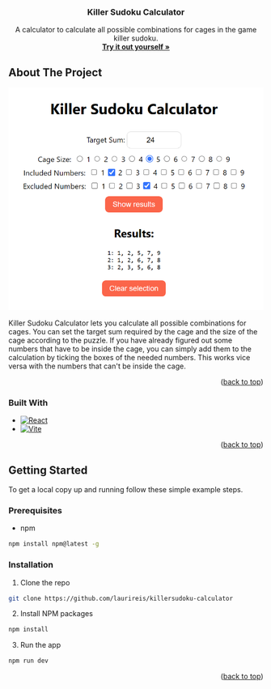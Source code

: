 <!-- Improved compatibility of back to top link: See: https://github.com/othneildrew/Best-README-Template/pull/73 -->

<a id="readme-top"></a>

<!--
*** Thanks for checking out the Best-README-Template. If you have a suggestion
*** that would make this better, please fork the repo and create a pull request
*** or simply open an issue with the tag "enhancement".
*** Don't forget to give the project a star!
*** Thanks again! Now go create something AMAZING! :D
-->

<div>
  <h3 align="center">Killer Sudoku Calculator</h3>

  <p align="center">
    A calculator to calculate all possible combinations for cages in the game killer sudoku.
    <br />
    <a href="https://laurireis.github.io/killersudoku-calculator/" target="_blank"><strong>Try it out yourself »</strong></a>
  </p>
</div>

## About The Project

![Picture of the apps front page][ui-url]

Killer Sudoku Calculator lets you calculate all possible combinations for cages.
You can set the target sum required by the cage and the size of the cage according to the puzzle.
If you have already figured out some numbers that have to be inside the cage, you can simply add them to the calculation by ticking the boxes of the needed numbers.
This works vice versa with the numbers that can't be inside the cage.

<p align="right">(<a href="#readme-top">back to top</a>)</p>

### Built With

- [![React][React.js]][React-url]
- [![Vite][Vite.io]][Vite-url]
<p align="right">(<a href="#readme-top">back to top</a>)</p>

## Getting Started

To get a local copy up and running follow these simple example steps.

### Prerequisites

- npm

```sh
npm install npm@latest -g
```

### Installation

1. Clone the repo

```sh
git clone https://github.com/laurireis/killersudoku-calculator
```

2. Install NPM packages

```sh
npm install
```

3. Run the app

```sh
npm run dev
```

<p align="right">(<a href="#readme-top">back to top</a>)</p>

[ui-url]: images/ui.png
[React.js]: https://img.shields.io/badge/React-20232A?style=for-the-badge&logo=react&logoColor=61DAFB
[React-url]: https://react.dev/
[Vite.io]: https://img.shields.io/badge/Vite-646CFF?style=for-the-badge&logo=Vite&logoColor=white
[Vite-url]: https://vite.dev/
